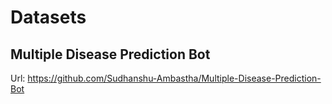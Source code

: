 
# Datasets

## Multiple Disease Prediction Bot
Url: https://github.com/Sudhanshu-Ambastha/Multiple-Disease-Prediction-Bot